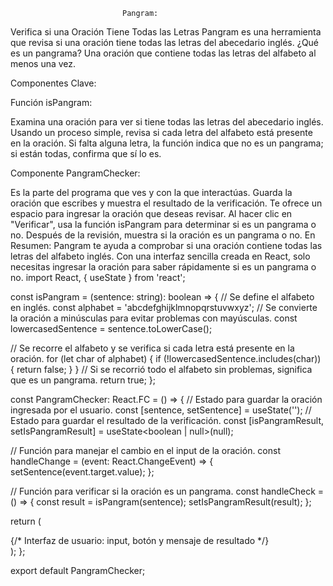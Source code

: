                              Pangram:


Verifica si una Oración Tiene Todas las Letras Pangram es una herramienta
que revisa si una oración tiene todas las letras del abecedario inglés.
¿Qué es un pangrama? Una oración que contiene todas las letras del alfabeto 
al menos una vez.

Componentes Clave:

Función isPangram:

Examina una oración para ver si tiene todas las letras del abecedario inglés.
Usando un proceso simple, 
revisa si cada letra del alfabeto está presente en la oración.
Si falta alguna letra, la función indica que no es un pangrama;
si están todas, confirma que sí lo es.


Componente PangramChecker:

Es la parte del programa que ves y con la que interactúas.
Guarda la oración que escribes y muestra el resultado de la verificación.
Te ofrece un espacio para ingresar la oración que deseas revisar.
Al hacer clic en "Verificar", 
usa la función isPangram para determinar si es un pangrama o no.
Después de la revisión, muestra si la oración es un pangrama o no.
En Resumen:
Pangram te ayuda a comprobar si una oración contiene todas las letras del alfabeto inglés. 
Con una interfaz sencilla creada en React, solo necesitas ingresar la oración 
para saber rápidamente si es un pangrama o no.
import React, { useState } from 'react';

const isPangram = (sentence: string): boolean => {
  // Se define el alfabeto en inglés.
  const alphabet = 'abcdefghijklmnopqrstuvwxyz';
  // Se convierte la oración a minúsculas para evitar 
  problemas con mayúsculas.
  const lowercasedSentence = sentence.toLowerCase();

  // Se recorre el alfabeto y se verifica si cada letra 
  está presente en la oración.
  for (let char of alphabet) {
    if (!lowercasedSentence.includes(char)) {
      return false;
    }
  }
  // Si se recorrió todo el alfabeto sin problemas, significa que es un pangrama.
  return true;
};

const PangramChecker: React.FC = () => {
  // Estado para guardar la oración ingresada por el usuario.
  const [sentence, setSentence] = useState<string>('');
  // Estado para guardar el resultado de la verificación.
  const [isPangramResult, setIsPangramResult] = useState<boolean | null>(null);

  // Función para manejar el cambio en el input de la oración.
  const handleChange = (event: React.ChangeEvent<HTMLInputElement>) => {
    setSentence(event.target.value);
  };

  // Función para verificar si la oración es un pangrama.
  const handleCheck = () => {
    const result = isPangram(sentence);
    setIsPangramResult(result);
  };

  return (
    <div>
      {/* Interfaz de usuario: input, botón y mensaje de resultado */}
    </div>
  );
};

export default PangramChecker;



